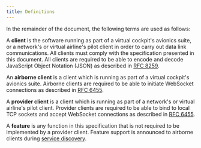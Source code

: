```yaml
---
title: Definitions
---
```


In the remainder of the document, the following terms are used as follows:

A **client** is the software running as part of a virtual cockpit's avionics suite, or a network's or virtual airline's pilot client in order to carry out data link communications. All clients must comply with the specification presented in this document. All clients are required to be able to encode and decode JavaScript Object Notation (JSON) as described in [RFC 8259](https://datatracker.ietf.org/doc/rfc8259).

An **airborne client** is a client which is running as part of a virtual cockpit's avionics suite. Airborne clients are required to be able to initiate WebSocket connections as described in [RFC 6455](https://datatracker.ietf.org/doc/rfc6455).

A **provider client** is a client which is running as part of a network's or virtual airline's pilot client. Provider clients are required to be able to bind to local TCP sockets and accept WebSocket connections as described in [RFC 6455](https://datatracker.ietf.org/doc/rfc6455).

A **feature** is any function in this specification that is not required to be implemented by a provider client. Feature support is announced to airborne clients during [service discovery](/spec/discovery).
